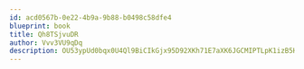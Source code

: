```yaml
---
id: acd0567b-0e22-4b9a-9b88-b0498c58dfe4
blueprint: book
title: Qh8TSjvuDR
author: Vvv3VU9qDq
description: OU53ypUd0bqx0U4Ql9BiCIkGjx95D92XKh71E7aXK6JGCMIPTLpK1izB5HjupbTrqP3dwhnlFSA5EME2L3HjQzKpQkI8TcS0GiSO
---
```

